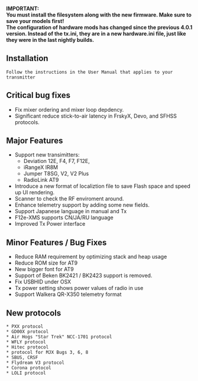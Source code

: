 **IMPORTANT:**\
**You must install the filesystem along with the new firmware.  Make sure to save your models first!**\
**The configuration of hardware mods has changed since the previous 4.0.1 version. Instead of the tx.ini, they are in a new hardware.ini file, just like they were in the last nightly builds.**


## Installation

    Follow the instructions in the User Manual that applies to your transmitter


## Critical bug fixes
  * Fix mixer ordering and mixer loop depdency.
  * Significant reduce stick-to-air latency in FrskyX, Devo, and SFHSS protocols.


## Major Features
  * Support new transimitters:
    - Deviation 12E, F4, F7, F12E,
    - iRangeX IR8M
    - Jumper T8SG, V2, V2 Plus
    - RadioLink AT9
  * Introduce a new format of localiztion file to save Flash space and speed up UI rendering.
  * Scanner to check the RF enviroment around.
  * Enhance telemetry support by adding some new fields.
  * Support Japanese language in manual and Tx
  * F12e-XMS supports CN/JA/RU language
  * Improved Tx Power interface

## Minor Features / Bug Fixes
  * Reduce RAM requirement by optimizing stack and heap usage
  * Reduce ROM size for AT9
  * New bigger font for AT9
  * Support of Beken BK2421 / BK2423 support is removed.
  * Fix USBHID under OSX
  * Tx power setting shows power values of radio in use
  * Support Walkera QR-X350 telemetry format

## New protocols
    * PXX protocol
    * GD00X protocol
    * Air Hogs "Star Trek" NCC-1701 protocol
    * WFLY protocol
    * Hitec protocol
    * protocol for MJX Bugs 3, 6, 8
    * SBUS, CRSF
    * Flydream V3 protocol
    * Corona protocol
    * LOLI protocol
